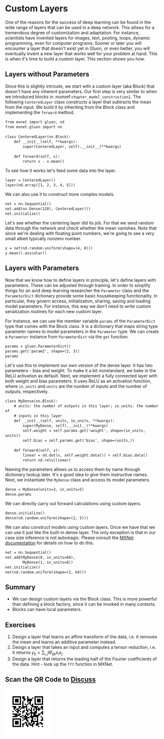 # Custom Layers

One of the reasons for the success of deep learning can be found in the wide range of layers that can be used in a deep network. This allows for a tremendous degree of customization and adaptation. For instance, scientists have invented layers for images, text, pooling, loops, dynamic programming, even for computer programs. Sooner or later you will encounter a layer that doesn't exist yet in Gluon, or even better, you will eventually invent a new layer that works well for your problem at hand. This is when it's time to build a custom layer. This section shows you how.

## Layers without Parameters

Since this is slightly intricate, we start with a custom layer (aka Block) that
doesn't have any inherent parameters. Our first step is very similar to when we
introduced blocks in :numref:`chapter_model_construction1`. The following
`CenteredLayer` class constructs a layer that subtracts the mean from the
input. We build it by inheriting from the Block class and implementing the
`forward` method.

```{.python .input  n=1}
from mxnet import gluon, nd
from mxnet.gluon import nn

class CenteredLayer(nn.Block):
    def __init__(self, **kwargs):
        super(CenteredLayer, self).__init__(**kwargs)

    def forward(self, x):
        return x - x.mean()
```

To see how it works let's feed some data into the layer.

```{.python .input  n=2}
layer = CenteredLayer()
layer(nd.array([1, 2, 3, 4, 5]))
```

We can also use it to construct more complex models.

```{.python .input  n=3}
net = nn.Sequential()
net.add(nn.Dense(128), CenteredLayer())
net.initialize()
```

Let's see whether the centering layer did its job. For that we send random data through the network and check whether the mean vanishes. Note that since we're dealing with floating point numbers, we're going to see a very small albeit typically nonzero number.

```{.python .input  n=4}
y = net(nd.random.uniform(shape=(4, 8)))
y.mean().asscalar()
```

## Layers with Parameters

Now that we know how to define layers in principle, let's define layers with parameters. These can be adjusted through training. In order to simplify things for an avid deep learning researcher the `Parameter` class and the `ParameterDict` dictionary provide some basic housekeeping functionality. In particular, they govern access, initialization, sharing, saving and loading model parameters. For instance, this way we don't need to write custom serialization routines for each new custom layer.

For instance, we can use the member variable `params` of the `ParameterDict` type that comes with the Block class. It is a dictionary that maps string type parameter names to model parameters in the `Parameter` type.  We can create a `Parameter` instance from `ParameterDict` via the `get` function.

```{.python .input  n=7}
params = gluon.ParameterDict()
params.get('param2', shape=(2, 3))
params
```

Let's use this to implement our own version of the dense layer. It has two parameters - bias and weight. To make it a bit nonstandard, we bake in the ReLU activation as default. Next, we implement a fully connected layer with both weight and bias parameters.  It uses ReLU as an activation function, where `in_units` and `units` are the number of inputs and the number of outputs, respectively.

```{.python .input  n=19}
class MyDense(nn.Block):
    # units: the number of outputs in this layer; in_units: the number of
    # inputs in this layer
    def __init__(self, units, in_units, **kwargs):
        super(MyDense, self).__init__(**kwargs)
        self.weight = self.params.get('weight', shape=(in_units, units))
        self.bias = self.params.get('bias', shape=(units,))

    def forward(self, x):
        linear = nd.dot(x, self.weight.data()) + self.bias.data()
        return nd.relu(linear)
```

Naming the parameters allows us to access them by name through dictionary lookup later. It's a good idea to give them instructive names. Next, we instantiate the `MyDense` class and access its model parameters.

```{.python .input}
dense = MyDense(units=3, in_units=5)
dense.params
```

We can directly carry out forward calculations using custom layers.

```{.python .input  n=20}
dense.initialize()
dense(nd.random.uniform(shape=(2, 5)))
```

We can also construct models using custom layers. Once we have that we can use it just like the built-in dense layer. The only exception is that in our case size inference is not automagic. Please consult the [MXNet documentation](http://www.mxnet.io) for details on how to do this.

```{.python .input  n=19}
net = nn.Sequential()
net.add(MyDense(8, in_units=64),
        MyDense(1, in_units=8))
net.initialize()
net(nd.random.uniform(shape=(2, 64)))
```

## Summary

* We can design custom layers via the Block class. This is more powerful than defining a block factory, since it can be invoked in many contexts.
* Blocks can have local parameters.


## Exercises

1. Design a layer that learns an affine transform of the data, i.e. it removes the mean and learns an additive parameter instead.
1. Design a layer that takes an input and computes a tensor reduction, i.e. it returns $y_k = \sum_{i,j} W_{ijk} x_i x_j$.
1. Design a layer that returns the leading half of the Fourier coefficients of the data. Hint - look up the `fft` function in MXNet.

## Scan the QR Code to [Discuss](https://discuss.mxnet.io/t/2328)

![](../img/qr_custom-layer.svg)
